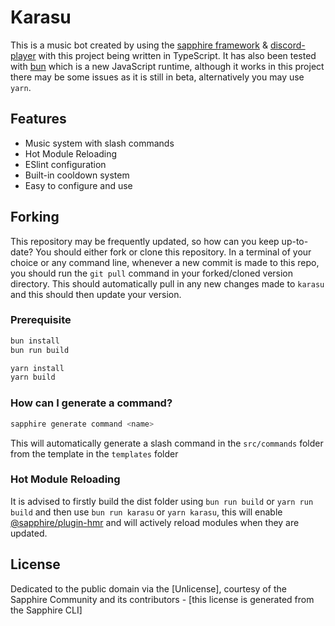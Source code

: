# Karasu

This is a music bot created by using the [sapphire framework][sapphire] & [discord-player][discord-player] with this project being written in TypeScript.
It has also been tested with [bun](https://bun.sh/) which is a new JavaScript runtime, although it works in this project there may be some issues as it is still in beta, alternatively you may use `yarn`.

## Features

- Music system with slash commands
- Hot Module Reloading
- ESlint configuration
- Built-in cooldown system
- Easy to configure and use

## Forking

This repository may be frequently updated, so how can you keep up-to-date? You should either fork or clone this repository. In a terminal of your choice or any command line, whenever a new commit is made to this repo, you should run the `git pull` command in your forked/cloned version directory. This should automatically pull in any new changes made to `karasu` and this should then update your version.

### Prerequisite

```sh
bun install
bun run build
```

```sh
yarn install
yarn build
```

### How can I generate a command?

```sh
sapphire generate command <name>
```

This will automatically generate a slash command in the `src/commands` folder from the template in the `templates` folder

### Hot Module Reloading

It is advised to firstly build the dist folder using `bun run build` or `yarn run build` and then use `bun run karasu` or `yarn karasu`, this will enable [@sapphire/plugin-hmr][sapphire-hmr] and will actively reload modules when they are updated.

## License

Dedicated to the public domain via the [Unlicense], courtesy of the Sapphire Community and its contributors - [this license is generated from the Sapphire CLI]

[sapphire]: https://github.com/sapphiredev/framework
[sapphire-hmr]: https://www.npmjs.com/package/@sapphire/plugin-hmr
[discord-player]: https://github.com/Androz2091/discord-player/tree/develop
